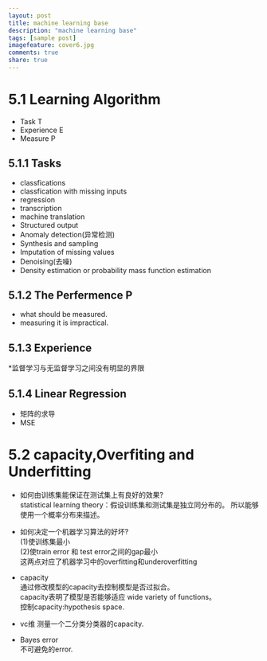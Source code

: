 ```yaml
---
layout: post
title: machine learning base
description: "machine learning base"
tags: [sample post]
imagefeature: cover6.jpg
comments: true
share: true
---
```


# 5.1 Learning Algorithm
* Task T
* Experience E
* Measure P
## 5.1.1 Tasks
* classfications
* classfication with missing inputs
* regression
* transcription
* machine translation
* Structured output
* Anomaly detection(异常检测)
* Synthesis and sampling
* Imputation of missing values
* Denoising(去噪)
* Density estimation or probability mass function estimation
## 5.1.2 The Perfermence P
* what should be measured.
* measuring it is impractical.
##  5.1.3 Experience
*监督学习与无监督学习之间没有明显的界限
## 5.1.4 Linear Regression
* 矩阵的求导
* MSE
# 5.2 capacity,Overfiting and Underfitting
* 如何由训练集能保证在测试集上有良好的效果?</br> statistical learning theory：假设训练集和测试集是独立同分布的。
所以能够使用一个概率分布来描述。
* 如何决定一个机器学习算法的好坏?</br>
  (1)使训练集最小</br>
  (2)使train error 和 test error之间的gap最小</br>
  这两点对应了机器学习中的overfitting和underoverfitting
* capacity</br>
  通过修改模型的capacity去控制模型是否过拟合。</br>
  capacity表明了模型是否能够适应 wide variety of functions。</br>
  控制capacity:hypothesis space.
 * vc维
   测量一个二分类分类器的capacity.
  
* Bayes error</br>
  不可避免的error.

